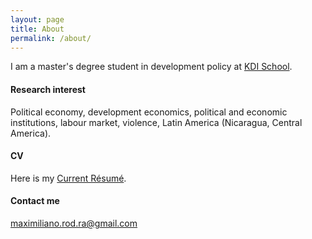 ```yaml
---
layout: page
title: About
permalink: /about/
---
```


I am a master's degree student in development policy at [KDI School](https://www.kdischool.ac.kr).

#### Research interest

Political economy, development economics, political and economic institutions, labour market, violence, Latin America (Nicaragua, Central America).

#### CV
Here is my [Current Résumé](https://rrmaximiliano.github.io/Articles/CV160523.pdf).

#### Contact me

[maximiliano.rod.ra@gmail.com](mailto:maximiliano.rod.ra@gmail.com)
